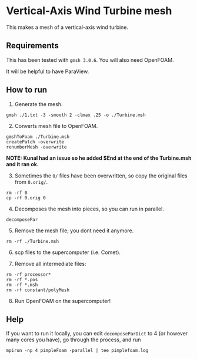 # Vertical-Axis Wind Turbine mesh

This makes a mesh of a vertical-axis wind turbine.

## Requirements
This has been tested with `gmsh 3.0.6`.
You will also need OpenFOAM.

It will be helpful to have ParaView.

## How to run

1. Generate the mesh.

```
gmsh ./1.txt -3 -smooth 2 -clmax .25 -o ./Turbine.msh
```

2. Converts mesh file to OpenFOAM.
```
gmshToFoam ./Turbine.msh
createPatch -overwrite
renumberMesh -overwrite
```

**NOTE: Kunal had an issue so he added $End at the end of the Turbine.msh and it ran ok.**

3. Sometimes the `0/` files have been overwritten, so copy the original files from `0.orig/`.
```
rm -rf 0
cp -rf 0.orig 0
```

4. Decomposes the mesh into pieces, so you can run in parallel.
```
decomposePar
```

5. Remove the mesh file; you dont need it anymore.
```
rm -rf ./Turbine.msh
```

6. scp files to the supercomputer (i.e. Comet).

7. Remove all intermediate files:
```
rm -rf processor*
rm -rf *.pos
rm -rf *.msh
rm -rf constant/polyMesh
```

8. Run OpenFOAM on the supercomputer! 


## Help

If you want to run it locally, you can edit `decomposeParDict` to 4 (or however many cores you have), go through the process, and run
```
mpirun -np 4 pimpleFoam -parallel | tee pimplefoam.log
```
